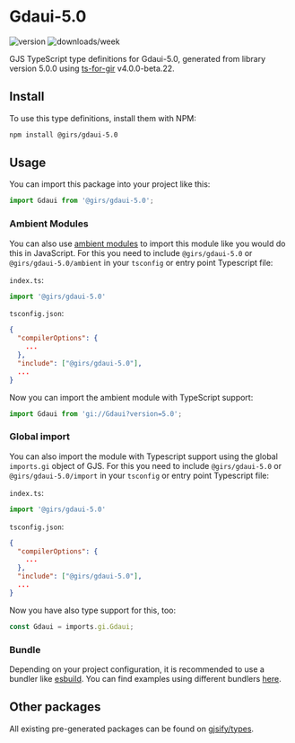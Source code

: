 
# Gdaui-5.0

![version](https://img.shields.io/npm/v/@girs/gdaui-5.0)
![downloads/week](https://img.shields.io/npm/dw/@girs/gdaui-5.0)


GJS TypeScript type definitions for Gdaui-5.0, generated from library version 5.0.0 using [ts-for-gir](https://github.com/gjsify/ts-for-gir) v4.0.0-beta.22.


## Install

To use this type definitions, install them with NPM:
```bash
npm install @girs/gdaui-5.0
```

## Usage

You can import this package into your project like this:
```ts
import Gdaui from '@girs/gdaui-5.0';
```

### Ambient Modules

You can also use [ambient modules](https://github.com/gjsify/ts-for-gir/tree/main/packages/cli#ambient-modules) to import this module like you would do this in JavaScript.
For this you need to include `@girs/gdaui-5.0` or `@girs/gdaui-5.0/ambient` in your `tsconfig` or entry point Typescript file:

`index.ts`:
```ts
import '@girs/gdaui-5.0'
```

`tsconfig.json`:
```json
{
  "compilerOptions": {
    ...
  },
  "include": ["@girs/gdaui-5.0"],
  ...
}
```

Now you can import the ambient module with TypeScript support: 

```ts
import Gdaui from 'gi://Gdaui?version=5.0';
```

### Global import

You can also import the module with Typescript support using the global `imports.gi` object of GJS.
For this you need to include `@girs/gdaui-5.0` or `@girs/gdaui-5.0/import` in your `tsconfig` or entry point Typescript file:

`index.ts`:
```ts
import '@girs/gdaui-5.0'
```

`tsconfig.json`:
```json
{
  "compilerOptions": {
    ...
  },
  "include": ["@girs/gdaui-5.0"],
  ...
}
```

Now you have also type support for this, too:

```ts
const Gdaui = imports.gi.Gdaui;
```

### Bundle

Depending on your project configuration, it is recommended to use a bundler like [esbuild](https://esbuild.github.io/). You can find examples using different bundlers [here](https://github.com/gjsify/ts-for-gir/tree/main/examples).

## Other packages

All existing pre-generated packages can be found on [gjsify/types](https://github.com/gjsify/types).

